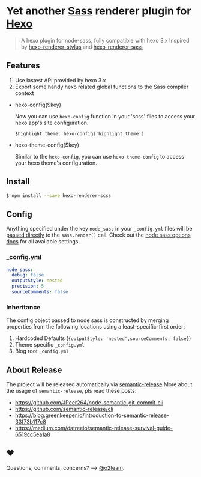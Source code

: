 Yet another [Sass] renderer plugin for [Hexo]
=================================

> A hexo plugin for node-sass, fully compatible with hexo 3.x
  Inspired by [hexo-renderer-stylus](https://github.com/hexojs/hexo-renderer-stylus) and [hexo-renderer-sass](https://github.com/knksmith57/hexo-renderer-sass)
  
## Features

1. Use lastest API provided by hexo 3.x
2. Export some handy hexo related global functions to the Sass compiler context

  - hexo-config($key)

    Now you can use `hexo-config` function in your 'scss' files to access your hexo app's site configuration.

    ```
    $highlight_theme: hexo-config('highlight_theme')
    ```

  - hexo-theme-config($key)

    Similar to the `hexo-config`, you can use `hexo-theme-config` to access your hexo theme's configuration.

## Install

```sh
$ npm install --save hexo-renderer-scss
```

## Config

Anything specified under the key `node_sass` in your `_config.yml` files will
be [passed directly] to the `sass.render()` call. Check out the [node sass options docs]
for all available settings.

### _config.yml

```yaml
node_sass:
  debug: false
  outputStyle: nested
  precision: 5
  sourceComments: false
```

### Inheritance

The config object passed to node sass is constructed by merging properties from
the following locations using a least-specific-first order:

1. Hardcoded Defaults (`{outputStyle: 'nested',sourceComments: false}`)
2. Theme specific `_config.yml`
3. Blog root `_config.yml`

## About Release

The project will be released automatically via [semantic-release]()
More about the usage of `semantic-release`, pls read these posts: 

- https://github.com/JPeer264/node-semantic-git-commit-cli
- https://github.com/semantic-release/cli
- https://blog.greenkeeper.io/introduction-to-semantic-release-33f73b117c8
- https://medium.com/datreeio/semantic-release-survival-guide-6519cc5ea1a8

## ♥︎

Questions, comments, concerns? --> [@o2team](https://twitter.com/o2circle).


[Hexo]:                   http://hexo.io
[Sass]:                   http://sass-lang.com/
[node-sass]:              https://github.com/andrew/node-sass
[passed directly]:        index.js:#L22
[node sass options docs]: https://github.com/sass/node-sass#options
[hexo-renderer-sass]:     https://github.com/knksmith57/hexo-renderer-sass

